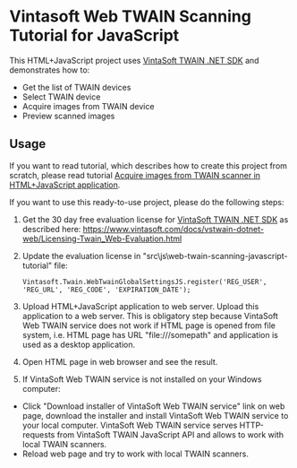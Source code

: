# Vintasoft Web TWAIN Scanning Tutorial for JavaScript

This HTML+JavaScript project uses <a href="https://www.vintasoft.com/vstwain-dotnet-index.html" target="_blank">VintaSoft TWAIN .NET SDK</a> and demonstrates how to:
* Get the list of TWAIN devices
* Select TWAIN device
* Acquire images from TWAIN device
* Preview scanned images

## Usage
If you want to read tutorial, which describes how to create this project from scratch, please read tutorial <a href="https://www.vintasoft.com/docs/vstwain-dotnet-web/Programming-Twain_Web-Tutorials-Acquire_images_from_TWAIN_scanner_in_JavaScript.html" target="_blank">Acquire images from TWAIN scanner in HTML+JavaScript application</a>.

If you want to use this ready-to-use project, please do the following steps:
1. Get the 30 day free evaluation license for <a href="https://www.vintasoft.com/vstwain-dotnet-index.html" target="_blank">VintaSoft TWAIN .NET SDK</a> as described here: <a href="https://www.vintasoft.com/docs/vstwain-dotnet-web/Licensing-Twain_Web-Evaluation.html" target="_blank">https://www.vintasoft.com/docs/vstwain-dotnet-web/Licensing-Twain_Web-Evaluation.html</a>

2. Update the evaluation license in "src\js\web-twain-scanning-javascript-tutorial" file:
   ```
   Vintasoft.Twain.WebTwainGlobalSettingsJS.register('REG_USER', 'REG_URL', 'REG_CODE', 'EXPIRATION_DATE');
   ```

3. Upload HTML+JavaScript application to web server.
Upload this application to a web server. This is obligatory step because VintaSoft Web TWAIN service does not work if HTML page is opened from file system, i.e. HTML page has URL "file:///somepath" and application is used as a desktop application.

4. Open HTML page in web browser and see the result.

5. If VintaSoft Web TWAIN service is not installed on your Windows computer:
* Click "Download installer of VintaSoft Web TWAIN service" link on web page, download the installer and install VintaSoft Web TWAIN service to your local computer. VintaSoft Web TWAIN service serves HTTP-requests from VintaSoft TWAIN JavaScript API and allows to work with local TWAIN scanners.
* Reload web page and try to work with local TWAIN scanners.
